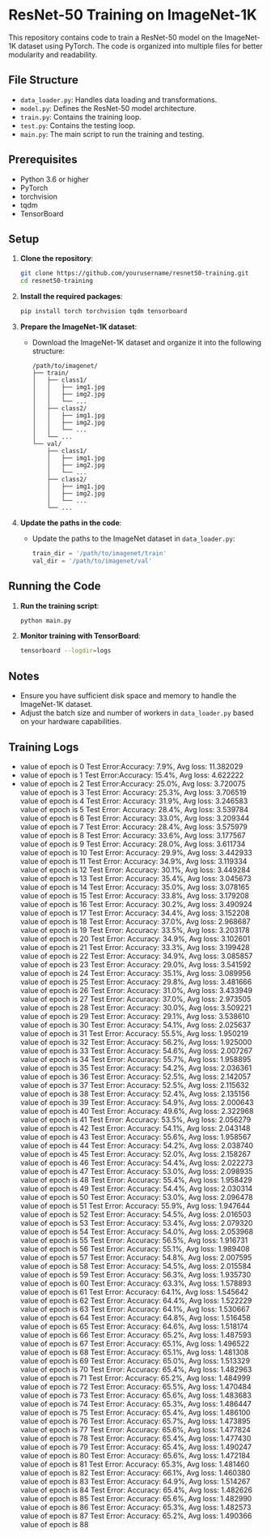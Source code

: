 # ResNet-50 Training on ImageNet-1K

This repository contains code to train a ResNet-50 model on the ImageNet-1K dataset using PyTorch. The code is organized into multiple files for better modularity and readability.

## File Structure

- `data_loader.py`: Handles data loading and transformations.
- `model.py`: Defines the ResNet-50 model architecture.
- `train.py`: Contains the training loop.
- `test.py`: Contains the testing loop.
- `main.py`: The main script to run the training and testing.

## Prerequisites

- Python 3.6 or higher
- PyTorch
- torchvision
- tqdm
- TensorBoard

## Setup

1. **Clone the repository**:
    ```sh
    git clone https://github.com/yourusername/resnet50-training.git
    cd resnet50-training
    ```

2. **Install the required packages**:
    ```sh
    pip install torch torchvision tqdm tensorboard
    ```

3. **Prepare the ImageNet-1K dataset**:
    - Download the ImageNet-1K dataset and organize it into the following structure:
      ```
      /path/to/imagenet/
      ├── train/
      │   ├── class1/
      │   │   ├── img1.jpg
      │   │   ├── img2.jpg
      │   │   └── ...
      │   ├── class2/
      │   │   ├── img1.jpg
      │   │   ├── img2.jpg
      │   │   └── ...
      │   └── ...
      └── val/
          ├── class1/
          │   ├── img1.jpg
          │   ├── img2.jpg
          │   └── ...
          ├── class2/
          │   ├── img1.jpg
          │   ├── img2.jpg
          │   └── ...
          └── ...
      ```

4. **Update the paths in the code**:
    - Update the paths to the ImageNet dataset in `data_loader.py`:
      ```python
      train_dir = '/path/to/imagenet/train'
      val_dir = '/path/to/imagenet/val'
      ```

## Running the Code

1. **Run the training script**:
    ```sh
    python main.py
    ```

2. **Monitor training with TensorBoard**:
    ```sh
    tensorboard --logdir=logs
    ```

## Notes

- Ensure you have sufficient disk space and memory to handle the ImageNet-1K dataset.
- Adjust the batch size and number of workers in `data_loader.py` based on your hardware capabilities.

## Training Logs

- value of epoch is 0 Test Error:Accuracy: 7.9%, Avg loss: 11.382029
- value of epoch is 1 Test Error:Accuracy: 15.4%, Avg loss: 4.622222
- value of epoch is 2 Test Error:Accuracy: 25.0%, Avg loss: 3.720075
value of epoch is 3
Test Error:
Accuracy: 25.3%, Avg loss: 3.706519
value of epoch is 4
Test Error:
Accuracy: 31.9%, Avg loss: 3.246583
value of epoch is 5
Test Error:
Accuracy: 28.4%, Avg loss: 3.539784
value of epoch is 6
Test Error:
Accuracy: 33.0%, Avg loss: 3.209344
value of epoch is 7
Test Error:
Accuracy: 28.4%, Avg loss: 3.575979
value of epoch is 8
Test Error:
Accuracy: 33.6%, Avg loss: 3.177567
value of epoch is 9
Test Error:
Accuracy: 28.0%, Avg loss: 3.611734
value of epoch is 10
Test Error:
Accuracy: 29.9%, Avg loss: 3.442933
value of epoch is 11
Test Error:
Accuracy: 34.9%, Avg loss: 3.119334
value of epoch is 12
Test Error:
Accuracy: 30.1%, Avg loss: 3.449284
value of epoch is 13
Test Error:
Accuracy: 35.4%, Avg loss: 3.045673
value of epoch is 14
Test Error:
Accuracy: 35.0%, Avg loss: 3.078165
value of epoch is 15
Test Error:
Accuracy: 33.8%, Avg loss: 3.179208
value of epoch is 16
Test Error:
Accuracy: 30.2%, Avg loss: 3.490924
value of epoch is 17
Test Error:
Accuracy: 34.4%, Avg loss: 3.152208
value of epoch is 18
Test Error:
Accuracy: 37.0%, Avg loss: 2.968687
value of epoch is 19
Test Error:
Accuracy: 33.5%, Avg loss: 3.203178
value of epoch is 20
Test Error:
Accuracy: 34.9%, Avg loss: 3.102601
value of epoch is 21
Test Error:
Accuracy: 33.3%, Avg loss: 3.199428
value of epoch is 22
Test Error:
Accuracy: 34.9%, Avg loss: 3.085857
value of epoch is 23
Test Error:
Accuracy: 29.0%, Avg loss: 3.541592
value of epoch is 24
Test Error:
Accuracy: 35.1%, Avg loss: 3.089956
value of epoch is 25
Test Error:
Accuracy: 29.8%, Avg loss: 3.481666
value of epoch is 26
Test Error:
Accuracy: 31.0%, Avg loss: 3.433949
value of epoch is 27
Test Error:
Accuracy: 37.0%, Avg loss: 2.973505
value of epoch is 28
Test Error:
Accuracy: 30.0%, Avg loss: 3.509221
value of epoch is 29
Test Error:
Accuracy: 29.1%, Avg loss: 3.538610
value of epoch is 30
Test Error:
Accuracy: 54.1%, Avg loss: 2.025637
value of epoch is 31
Test Error:
Accuracy: 55.5%, Avg loss: 1.950219
value of epoch is 32
Test Error:
Accuracy: 56.2%, Avg loss: 1.925000
value of epoch is 33
Test Error:
Accuracy: 54.6%, Avg loss: 2.007267
value of epoch is 34
Test Error:
Accuracy: 55.7%, Avg loss: 1.958895
value of epoch is 35
Test Error:
Accuracy: 54.2%, Avg loss: 2.036361
value of epoch is 36
Test Error:
Accuracy: 52.5%, Avg loss: 2.142057
value of epoch is 37
Test Error:
Accuracy: 52.5%, Avg loss: 2.115632
value of epoch is 38
Test Error:
Accuracy: 52.4%, Avg loss: 2.135156
value of epoch is 39
Test Error:
Accuracy: 54.9%, Avg loss: 2.000643
value of epoch is 40
Test Error:
Accuracy: 49.6%, Avg loss: 2.322968
value of epoch is 41
Test Error:
Accuracy: 53.5%, Avg loss: 2.056279
value of epoch is 42
Test Error:
Accuracy: 54.1%, Avg loss: 2.043148
value of epoch is 43
Test Error:
Accuracy: 55.6%, Avg loss: 1.958567
value of epoch is 44
Test Error:
Accuracy: 54.2%, Avg loss: 2.038740
value of epoch is 45
Test Error:
Accuracy: 52.0%, Avg loss: 2.158267
value of epoch is 46
Test Error:
Accuracy: 54.4%, Avg loss: 2.022273
value of epoch is 47
Test Error:
Accuracy: 53.0%, Avg loss: 2.098935
value of epoch is 48
Test Error:
Accuracy: 55.4%, Avg loss: 1.958429
value of epoch is 49
Test Error:
Accuracy: 54.4%, Avg loss: 2.030314
value of epoch is 50
Test Error:
Accuracy: 53.0%, Avg loss: 2.096478
value of epoch is 51
Test Error:
Accuracy: 55.9%, Avg loss: 1.947644
value of epoch is 52
Test Error:
Accuracy: 54.5%, Avg loss: 2.016503
value of epoch is 53
Test Error:
Accuracy: 53.4%, Avg loss: 2.079320
value of epoch is 54
Test Error:
Accuracy: 54.0%, Avg loss: 2.053968
value of epoch is 55
Test Error:
Accuracy: 56.5%, Avg loss: 1.916731
value of epoch is 56
Test Error:
Accuracy: 55.1%, Avg loss: 1.989408
value of epoch is 57
Test Error:
Accuracy: 54.8%, Avg loss: 2.007595
value of epoch is 58
Test Error:
Accuracy: 54.5%, Avg loss: 2.015584
value of epoch is 59
Test Error:
Accuracy: 56.3%, Avg loss: 1.935730
value of epoch is 60
Test Error:
Accuracy: 63.3%, Avg loss: 1.578893
value of epoch is 61
Test Error:
Accuracy: 64.1%, Avg loss: 1.545642
value of epoch is 62
Test Error:
Accuracy: 64.4%, Avg loss: 1.522229
value of epoch is 63
Test Error:
Accuracy: 64.1%, Avg loss: 1.530667
value of epoch is 64
Test Error:
Accuracy: 64.8%, Avg loss: 1.516458
value of epoch is 65
Test Error:
Accuracy: 64.6%, Avg loss: 1.518174
value of epoch is 66
Test Error:
Accuracy: 65.2%, Avg loss: 1.487593
value of epoch is 67
Test Error:
Accuracy: 65.1%, Avg loss: 1.496522
value of epoch is 68
Test Error:
Accuracy: 65.1%, Avg loss: 1.481308
value of epoch is 69
Test Error:
Accuracy: 65.0%, Avg loss: 1.513329
value of epoch is 70
Test Error:
Accuracy: 65.4%, Avg loss: 1.482963
value of epoch is 71
Test Error:
Accuracy: 65.2%, Avg loss: 1.484999
value of epoch is 72
Test Error:
Accuracy: 65.5%, Avg loss: 1.470484
value of epoch is 73
Test Error:
Accuracy: 65.6%, Avg loss: 1.483683
value of epoch is 74
Test Error:
Accuracy: 65.3%, Avg loss: 1.486447
value of epoch is 75
Test Error:
Accuracy: 65.4%, Avg loss: 1.486100
value of epoch is 76
Test Error:
Accuracy: 65.7%, Avg loss: 1.473895
value of epoch is 77
Test Error:
Accuracy: 65.6%, Avg loss: 1.477824
value of epoch is 78
Test Error:
Accuracy: 65.4%, Avg loss: 1.477430
value of epoch is 79
Test Error:
Accuracy: 65.4%, Avg loss: 1.490247
value of epoch is 80
Test Error:
Accuracy: 65.6%, Avg loss: 1.472184
value of epoch is 81
Test Error:
Accuracy: 65.3%, Avg loss: 1.481460
value of epoch is 82
Test Error:
Accuracy: 66.1%, Avg loss: 1.460380
value of epoch is 83
Test Error:
Accuracy: 64.9%, Avg loss: 1.514267
value of epoch is 84
Test Error:
Accuracy: 65.4%, Avg loss: 1.482626
value of epoch is 85
Test Error:
Accuracy: 65.6%, Avg loss: 1.482990
value of epoch is 86
Test Error:
Accuracy: 65.3%, Avg loss: 1.482573
value of epoch is 87
Test Error:
Accuracy: 65.2%, Avg loss: 1.490366
value of epoch is 88
